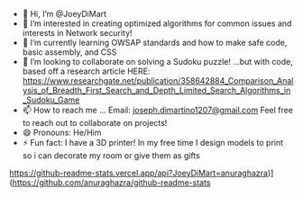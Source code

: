 - 👋 Hi, I’m @JoeyDiMart
- 👀 I’m interested in creating optimized algorithms for common issues and interests in Network security!
- 🌱 I’m currently learning OWSAP standards and how to make safe code, basic assembly, and CSS
- 💞️ I’m looking to collaborate on solving a Sudoku puzzle! ...but with code, based off a research article HERE: https://www.researchgate.net/publication/358642884_Comparison_Analysis_of_Breadth_First_Search_and_Depth_Limited_Search_Algorithms_in_Sudoku_Game
- 📫 How to reach me ... Email: joseph.dimartino1207@gmail.com Feel free to reach out to collaborate on projects!
- 😄 Pronouns: He/Him
- ⚡ Fun fact: I have a 3D printer! In my free time I design models to print so i can decorate my room or give them as gifts

<!---
JoeyDiMart/JoeyDiMart is a ✨ special ✨ repository because its `README.md` (this file) appears on your GitHub profile.
You can click the Preview link to take a look at your changes.
--->


https://github-readme-stats.vercel.app/api?JoeyDiMart=anuraghazra)](https://github.com/anuraghazra/github-readme-stats

